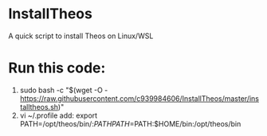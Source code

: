 # InstallTheos
 A quick script to install Theos on Linux/WSL

# Run this code:
1. sudo bash -c "$(wget -O - https://raw.githubusercontent.com/c939984606/InstallTheos/master/installtheos.sh)"
2. vi ~/.profile add:
   export PATH=/opt/theos/bin/:$PATH
   PATH=$PATH:$HOME/bin:/opt/theos/bin
